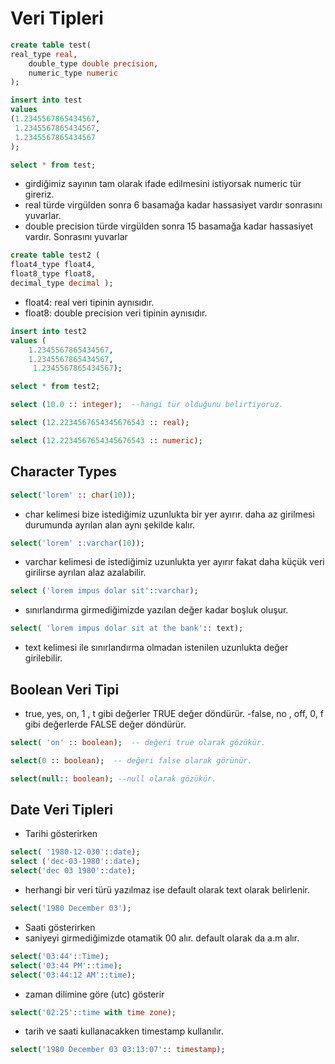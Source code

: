 # Veri Tipleri

``` sql
create table test(
real_type real,
	double_type double precision,
	numeric_type numeric 
);

insert into test
values 
(1.2345567865434567,
 1.2345567865434567,
 1.2345567865434567
);

select * from test;
```
- girdiğimiz sayının tam olarak ifade edilmesini istiyorsak numeric tür gireriz.
- real türde virgülden sonra 6 basamağa kadar hassasiyet vardır sonrasını yuvarlar.
- double precision türde virgülden sonra 15 basamağa kadar hassasiyet vardır. Sonrasını yuvarlar

``` sql
create table test2 (
float4_type float4,
float8_type float8,
decimal_type decimal );
```

- float4: real veri tipinin aynısıdır.
- float8: double precision veri tipinin aynısıdır.
``` sql
insert into test2
values (
	1.2345567865434567,
	1.2345567865434567,
	 1.2345567865434567);

select * from test2;

select (10.0 :: integer);  --hangi tür olduğunu belirtiyoruz.

select (12.2234567654345676543 :: real);

select (12.2234567654345676543 :: numeric);
```
## Character Types

``` sql
select('lorem' :: char(10));
```
- char kelimesi bize istediğimiz uzunlukta bir yer ayırır. daha az girilmesi durumunda ayrılan alan aynı şekilde kalır.
``` sql
select('lorem' ::varchar(10));
```
- varchar kelimesi de istediğimiz uzunlukta yer ayırır fakat daha küçük veri girilirse ayrılan alaz azalabilir.
``` sql
select ('lorem impus dolar sit'::varchar);
```
- sınırlandırma girmediğimizde yazılan değer kadar boşluk oluşur.
``` sql 
select( 'lorem impus dolar sit at the bank':: text);
```
- text kelimesi ile sınırlandırma olmadan istenilen uzunlukta değer girilebilir.

## Boolean Veri Tipi

- true, yes, on, 1 , t gibi değerler TRUE değer döndürür.
-false, no , off, 0, f gibi değerlerde FALSE değer döndürür.

```sql
select( 'on' :: boolean);  -- değeri true olarak gözükür.

select(0 :: boolean);  -- değeri false olarak görünür.

select(null:: boolean); --null olarak gözükür.

```

## Date Veri Tipleri

- Tarihi gösterirken
``` sql
select( '1980-12-030'::date);
select ('dec-03-1980'::date);
select('dec 03 1980'::date);
```
- herhangi bir veri türü yazılmaz ise default olarak text olarak belirlenir. 
``` sql
select('1980 December 03'); 
``` 

- Saati gösterirken
- saniyeyi girmediğimizde otamatik 00 alır. default olarak da a.m alır.
``` sql
select('03:44'::Time); 
select('03:44 PM'::time);
select('03:44:12 AM'::time);
```

- zaman dilimine göre (utc) gösterir
``` sql
select('02:25'::time with time zone);  
```
- tarih ve saati kullanacakken timestamp kullanılır.
```sql
select('1980 December 03 03:13:07':: timestamp);  
```

